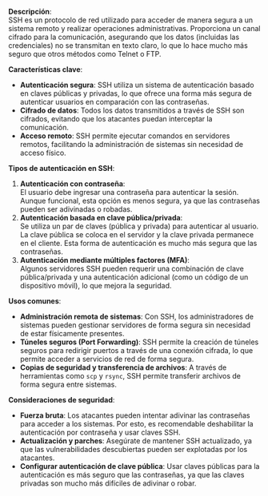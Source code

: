 **Descripción**:  
SSH es un protocolo de red utilizado para acceder de manera segura a un sistema remoto y realizar operaciones administrativas. Proporciona un canal cifrado para la comunicación, asegurando que los datos (incluidas las credenciales) no se transmitan en texto claro, lo que lo hace mucho más seguro que otros métodos como Telnet o FTP.

**Características clave**:
- **Autenticación segura**: SSH utiliza un sistema de autenticación basado en claves públicas y privadas, lo que ofrece una forma más segura de autenticar usuarios en comparación con las contraseñas.
- **Cifrado de datos**: Todos los datos transmitidos a través de SSH son cifrados, evitando que los atacantes puedan interceptar la comunicación.
- **Acceso remoto**: SSH permite ejecutar comandos en servidores remotos, facilitando la administración de sistemas sin necesidad de acceso físico.

**Tipos de autenticación en SSH**:
1. **Autenticación con contraseña**:  
    El usuario debe ingresar una contraseña para autenticar la sesión. Aunque funcional, esta opción es menos segura, ya que las contraseñas pueden ser adivinadas o robadas.
2. **Autenticación basada en clave pública/privada**:  
    Se utiliza un par de claves (pública y privada) para autenticar al usuario. La clave pública se coloca en el servidor y la clave privada permanece en el cliente. Esta forma de autenticación es mucho más segura que las contraseñas.
3. **Autenticación mediante múltiples factores (MFA)**:  
    Algunos servidores SSH pueden requerir una combinación de clave pública/privada y una autenticación adicional (como un código de un dispositivo móvil), lo que mejora la seguridad.

**Usos comunes**:
- **Administración remota de sistemas**: Con SSH, los administradores de sistemas pueden gestionar servidores de forma segura sin necesidad de estar físicamente presentes.
- **Túneles seguros (Port Forwarding)**: SSH permite la creación de túneles seguros para redirigir puertos a través de una conexión cifrada, lo que permite acceder a servicios de red de forma segura.
- **Copias de seguridad y transferencia de archivos**: A través de herramientas como `scp` y `rsync`, SSH permite transferir archivos de forma segura entre sistemas.

**Consideraciones de seguridad**:
- **Fuerza bruta**: Los atacantes pueden intentar adivinar las contraseñas para acceder a los sistemas. Por esto, es recomendable deshabilitar la autenticación por contraseña y usar claves SSH.
- **Actualización y parches**: Asegúrate de mantener SSH actualizado, ya que las vulnerabilidades descubiertas pueden ser explotadas por los atacantes.
- **Configurar autenticación de clave pública**: Usar claves públicas para la autenticación es más seguro que las contraseñas, ya que las claves privadas son mucho más difíciles de adivinar o robar.
